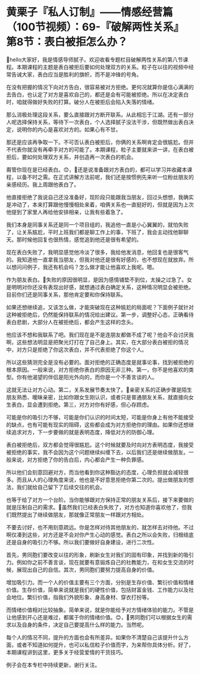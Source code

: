 # 黄栗子『私人订制』——情感经营篇（100节视频）：69-『破解两性关系』第8节：表白被拒怎么办？

🎼hello大家好，我是情感导师腻子。欢迎收看专题栏目破解两性关系的第八节课程。本期课程的主题是表白被拒后要如何处理双方的关系。粒子在以往的视频中经常告诫大家，表白应当是胜利的旗帜，而不是冲锋的号角。

在没有把握的情况下向对方告白，很容易被对方拒绝。更何况就算你是信心满满的去告白，也认定了对方是喜欢自己的，都还是会有可能被拒绝。所以在决定表白时，咱就得做好失败的打算。破分人在被拒后会陷入失落的情绪。

那么消极处理这段关系，要么直接跟对方断开联系。从此相忘于江湖。还有一部分人呢选择保持关系，等待下一次表白，个人选择腻子没法干涉，但既然做出表白决定，说明你的内心是喜欢对方的。如果心有不甘。

那还是应该再争取一下。不可否认表白被拒后，你俩的关系啊肯定会很尴尬。但并不代表你就没有再牵手对方的可能了。本期课程，粒子主要就来讲一讲，在表白被拒后，要如何处理双方关系，并创造再一次表白的机会。

甭管你现在是已经表白。😊，🎼还是说准备跟对方表白的，都可以学习并收藏本课程，以备不时之需。在正式讲解方法前呢，我们还是按惯例先来听一位粉丝朋友的亲感经历。我上周跟他表白了。

他直接拒绝了我说自己还没准备好，现阶段只能跟我当朋友，回过头想想，我确实是冲动了，本来打算跟他慢慢相处来着，咱俩关系也一直挺好的，但就是因为上次他提到了家里人再给他安排相亲，让我有些着急了。

我们本身是同事关系还是同一个项目组的，我追他一直是小心翼翼的，就怕失败了，让关系尴尬，平时上班我们都是聊工作上的事，下班了，我会主动找他聊聊天。那时候他回复也很热情，感觉追到他还是很有希望的。

现在表白失败了，我明显感觉他冷淡了很多，我给他发消息，他回复也是很客气的。我知道他一直拿我当朋友，但我对他还是很有好感的，也不想现在就放弃。所以想问问例子，我还有机会吗？怎么做才能让他喜欢上我呢。嗯。

作为朋友表白。🎼失败的原因很明显，是因为感情铺垫不到位，太操之过急了。女是明明对你还没有表现出好感，就想通过表白确定关系，这种情况明显会被拒绝。目前你们还是同事关系，那他肯定要和你保持联系。

如果还想继续追，又该怎么做，才能突破现在这种尴尬的局面呢？下面例子就针对这种被拒绝后，仍然能保持联系的情况给出建议。第一步，调整好心态，正确看待表白悲剧，大部分人在被拒绝后，都会产生这样的念头。

他应该不想和我联系了吧。我们现在是不是连朋友都做不成了呢？他会不会讨厌我啊，这些想法明显是把聚光灯打在了自己身上。其实，在大部分表白被拒的情况中，对方只是拒绝了你这次表白，并不代表拒绝了你这个人。

所以这些猜测完全是没有必要的。面对拒绝的正确态度是就事论事，找到被拒绝的根本原因。一般来说，对方拒绝你表白的原因无非三种。第一，你不是他喜欢的类型。你有他渴望的伴侣是阳光外向的，而你是一个不善言谈的人。

这就无法让对方心动。第二，关系发展节奏太快了。🎼亲密关系的正确步骤是陌生朋友熟悉、暧昧亲密，比如你跟女生刚认识，或者只是普通朋友关系，就直接向女生表白，显会遭到拒绝。第三，对方对你有好感，但心存顾虑。

可能是你的吸引力不够，可能是你们认识的时间太短，可能是你身上有他不能接受的缺点，也有可能有现实的阻碍，这些都会成为对方拒绝你的理由。如果你还想继续追求对方，下一步要做的就是表明态度，降低对方的防御心理。

表白被拒绝后，双方都会觉得很尴尬。这个时候就要及时向对方表明态度，我接受被拒绝的事实，我不会因为这个问题继续纠缠下去，以后我们还是继续做朋友。一般来说，对方拒绝了你的告白后，内心都会产生一种负罪感。

所以他们会刻意回避对方，而当他看到你这种豁达的态度，心理负担就会减轻很多。而且从人的心理角度来说，他也是不好意思拒绝你第二次的。提出做朋友的想法，我们就给自己留下了后续交往的机会。

也等于给了对方一个台阶。当你能够跟对方保持正常的朋友关系后，接下来要做的就是压制自己的需求。🎼虽然我们已经表白失败了，对方也知道你喜欢他了，但我们既然提出了继续做朋友，那就像正常朋友一样跟对方相处。

不要去讨好，也不用刻意疏远。你是怎样对待其他朋友的，就怎样去对待他。不过啊仅凑到这些，对方还是不会对你产生心动的感觉。表白之所以会失败，归根结底还是自身的吸引力不够。所以我们要做好自身建设，进行二次性。

首先，男同胞们要改变以往的形象，刷新女生对我们的固有印象，并找到新的吸引力。例如你之前不善言谈，现在就要有意锻炼自己的社教能力，在和女生交流的时候，展现出自己的自信。其次，男同胞们要努力提高自身的价值。

增加吸引力。而一个人的价值主要有三个方面，分别是生存价值、繁衍价值和情绪价值。生存价值，简单来说就是我们的硬性价值，包括财富金钱、工作能力以及社会地位。繁衍价值，指我们外貌形象、身高身材、穿衣打扮等。

而情绪价值相对比较抽象。简单来说，就是你能给予对方情绪体验的能力。不管是让他感到开心还是难过，都属于你的情绪价值。😊，🎼男同胞们可以根据女生的需求以及自身的条件，决定自己要提高什么样的能力。当然呢。

每个人的情况不同，提升的方面也会有所差异。如果你不清楚自己该提升什么方面，或者不知道如何提升，也可以私信粒子价值而字，为来帮你具体分析。好了，本期课程讲到这里，更多关于经营爱情的干货技巧。

例子会在本专栏中持续更新，谢行关注。